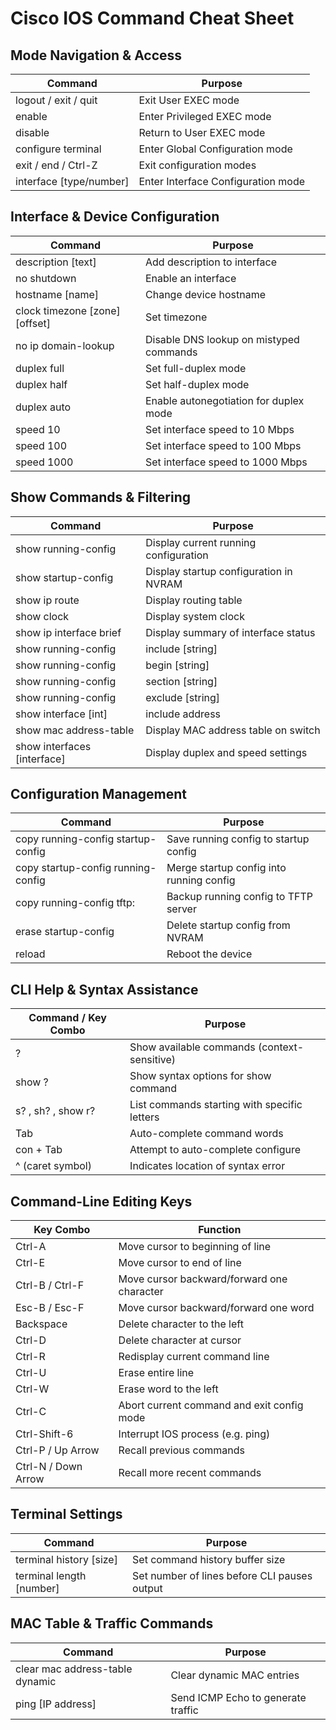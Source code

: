 # Cisco IOS Command Cheat Sheet

## Mode Navigation & Access

| Command                         | Purpose                                      |
|----------------------------------|----------------------------------------------|
| logout / exit / quit            | Exit User EXEC mode                          |
| enable                          | Enter Privileged EXEC mode                   |
| disable                         | Return to User EXEC mode                     |
| configure terminal              | Enter Global Configuration mode              |
| exit / end / Ctrl-Z             | Exit configuration modes                     |
| interface [type/number]         | Enter Interface Configuration mode           |

## Interface & Device Configuration

| Command                         | Purpose                                      |
|----------------------------------|----------------------------------------------|
| description [text]              | Add description to interface                 |
| no shutdown                     | Enable an interface                          |
| hostname [name]                 | Change device hostname                       |
| clock timezone [zone] [offset] | Set timezone                                 |
| no ip domain-lookup             | Disable DNS lookup on mistyped commands      |
| duplex full                     | Set full-duplex mode                         |
| duplex half                     | Set half-duplex mode                         |
| duplex auto                     | Enable autonegotiation for duplex mode       |
| speed 10                        | Set interface speed to 10 Mbps               |
| speed 100                       | Set interface speed to 100 Mbps              |
| speed 1000                      | Set interface speed to 1000 Mbps             |

## Show Commands & Filtering

| Command                                         | Purpose                                      |
|--------------------------------------------------|----------------------------------------------|
| show running-config                              | Display current running configuration        |
| show startup-config                              | Display startup configuration in NVRAM       |
| show ip route                                    | Display routing table                        |
| show clock                                       | Display system clock                         |
| show ip interface brief                          | Display summary of interface status          |
| show running-config | include [string]           | Show lines that include a specific string    |
| show running-config | begin [string]             | Start output from matching line              |
| show running-config | section [string]           | Show full section starting with match        |
| show running-config | exclude [string]           | Exclude lines matching expression            |
| show interface [int] | include address           | Show MAC address of specific interface       |
| show mac address-table                           | Display MAC address table on switch          |
| show interfaces [interface]                      | Display duplex and speed settings            |

## Configuration Management

| Command                                 | Purpose                                      |
|------------------------------------------|----------------------------------------------|
| copy running-config startup-config       | Save running config to startup config        |
| copy startup-config running-config       | Merge startup config into running config     |
| copy running-config tftp:                | Backup running config to TFTP server         |
| erase startup-config                     | Delete startup config from NVRAM             |
| reload                                   | Reboot the device                            |

## CLI Help & Syntax Assistance

| Command / Key Combo                     | Purpose                                      |
|------------------------------------------|----------------------------------------------|
| ?                                        | Show available commands (context-sensitive)  |
| show ?                                   | Show syntax options for show command         |
| s? , sh? , show r?                       | List commands starting with specific letters |
| Tab                                      | Auto-complete command words                  |
| con + Tab                                | Attempt to auto-complete configure           |
| ^ (caret symbol)                         | Indicates location of syntax error           |

## Command-Line Editing Keys

| Key Combo         | Function                                      |
|-------------------|-----------------------------------------------|
| Ctrl-A            | Move cursor to beginning of line              |
| Ctrl-E            | Move cursor to end of line                    |
| Ctrl-B / Ctrl-F   | Move cursor backward/forward one character    |
| Esc-B / Esc-F     | Move cursor backward/forward one word         |
| Backspace         | Delete character to the left                  |
| Ctrl-D            | Delete character at cursor                    |
| Ctrl-R            | Redisplay current command line                |
| Ctrl-U            | Erase entire line                             |
| Ctrl-W            | Erase word to the left                        |
| Ctrl-C            | Abort current command and exit config mode    |
| Ctrl-Shift-6      | Interrupt IOS process (e.g. ping)             |
| Ctrl-P / Up Arrow | Recall previous commands                      |
| Ctrl-N / Down Arrow | Recall more recent commands                 |

## Terminal Settings

| Command                         | Purpose                                      |
|----------------------------------|----------------------------------------------|
| terminal history [size]         | Set command history buffer size              |
| terminal length [number]        | Set number of lines before CLI pauses output |

## MAC Table & Traffic Commands

| Command                                 | Purpose                                      |
|----------------------------------------|----------------------------------------------|
| clear mac address-table dynamic        | Clear dynamic MAC entries                    |
| ping [IP address]                      | Send ICMP Echo to generate traffic           |